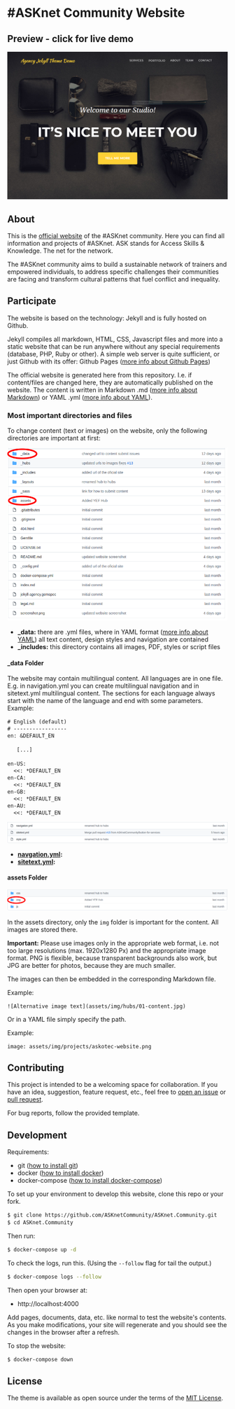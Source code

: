 # #ASKnet Community Website

## Preview - click for live demo

[![screenshot](/screenshot.PNG)][demo-page]

## About

This is the [official website][demo-page] of the #ASKnet community. Here you can find all information and projects of #ASKnet. ASK stands for Access Skills & Knowledge. The net for the network. 

The #ASKnet community aims to build a sustainable network of trainers and empowered individuals, to address specific challenges their communities are facing and transform cultural patterns that fuel conflict and inequality.

## Participate

The website is based on the technology: Jekyll and is fully hosted on Github.

Jekyll compiles all markdown, HTML, CSS, Javascript files and more into a static website that can be run anywhere without any special requirements (database, PHP, Ruby or other). A simple web server is quite sufficient, or just Github with its offer: Github Pages ([more info about Github Pages](https://pages.github.com/))

The official website is generated here from this repository. I.e. if content/files are changed here, they are automatically published on the website. The content is written in Markdown .md ([more info about Markdown](https://www.markdownguide.org/)) or YAML .yml ([more info about YAML](https://en.wikipedia.org/wiki/YAML)).

### Most important directories and files

To change content (text or images) on the website, only the following directories are important at first:

![readme-most-important-folders-overview](assets/img/readme-most-important-files-and-folders-overview.png)

- **_data:** there are .yml files, where in YAML format ([more info about YAML](https://en.wikipedia.org/wiki/YAML)) all text content, design styles and navigation are contained
- **_includes:** this directory contains all images, PDF, styles or script files

#### _data Folder

The website may contain multilingual content. All languages are in one file. E.g. in navigation.yml you can create multilingual navigation and in sitetext.yml multilingual content. The sections for each language always start with the name of the language and end with some parameters. Example:

```
# English (default)
# -----------------
en: &DEFAULT_EN

   [...]

en-US:
  <<: *DEFAULT_EN
en-CA:
  <<: *DEFAULT_EN
en-GB:
  <<: *DEFAULT_EN
en-AU:
  <<: *DEFAULT_EN
```

![readme-most-important-files-and-folders-data](assets/img/readme-most-important-files-and-folders-data.png)

- **[navgation.yml](_data/navigation.yml):** 
- **[sitetext.yml](_data/sitetext.yml):** 

#### assets Folder

![readme-most-important-files-and-folders-assets](assets/img/readme-most-important-files-and-folders-assets.png)

In the assets directory, only the `img` folder is important for the content. All images are stored there.

**Important:** Please use images only in the appropriate web format, i.e. not too large resolutions (max. 1920x1280 Px) and the appropriate image format. PNG is flexible, because transparent backgrounds also work, but JPG are better for photos, because they are much smaller.

The images can then be embedded in the corresponding Markdown file.

Example:

```
![Alternative image text](assets/img/hubs/01-content.jpg)
```

Or in a YAML file simply specify the path.

Example:

```
image: assets/img/projects/askotec-website.png
```

## Contributing

This project is intended to be a welcoming space for collaboration. If you have an idea, suggestion, feature request, etc., feel free to [open an issue](https://github.com/ASKnetCommunity/ASKnet.Community/issues) or [pull request](https://github.com/ASKnetCommunity/ASKnet.Community/pulls).

For bug reports, follow the provided template.

## Development

Requirements:

- git ([how to install git](https://git-scm.com/book/en/v2/Getting-Started-Installing-Git))
- docker ([how to install docker](https://docs.docker.com/get-docker/))
- docker-compose ([how to install docker-compose](https://docs.docker.com/compose/install/))

To set up your environment to develop this website, clone this repo or your fork.

```sh
$ git clone https://github.com/ASKnetCommunity/ASKnet.Community.git
$ cd ASKnet.Community
```

Then run:

```sh
$ docker-compose up -d
```

To check the logs, run this. (Using the `--follow` flag for tail the output.)

```sh
$ docker-compose logs --follow
```

Then open your browser at:

- http://localhost:4000

Add pages, documents, data, etc. like normal to test the website's contents. As you make modifications, your site will regenerate and you should see the changes in the browser after a refresh.

To stop the website:

```sh
$ docker-compose down
```

## License

The theme is available as open source under the terms of the [MIT License](https://opensource.org/licenses/MIT).


[demo-page]: https://asknetcommunity.github.io/ASKnet.Community/
